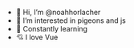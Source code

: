 - 👋 Hi, I’m @noahhorlacher
- 👀 I’m interested in pigeons and js
- 🌱 Constantly learning
- 💘 I love Vue
